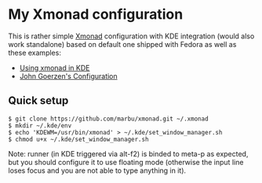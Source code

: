 # My Xmonad configuration

This is rather simple [Xmonad](http://www.haskell.org/haskellwiki/Xmonad)
configuration with KDE integration (would also work
standalone) based on default one shipped with Fedora as well as these
examples:

 * [Using xmonad in KDE](http://www.haskell.org/haskellwiki/Xmonad/Using_xmonad_in_KDE)
 * [John Goerzen's Configuration](http://www.haskell.org/haskellwiki/Xmonad/Config_archive/John_Goerzen's_Configuration)

## Quick setup

~~~
$ git clone https://github.com/marbu/xmonad.git ~/.xmonad
$ mkdir ~/.kde/env
$ echo 'KDEWM=/usr/bin/xmonad' > ~/.kde/set_window_manager.sh
$ chmod u+x ~/.kde/set_window_manager.sh
~~~

Note: runner (in KDE triggered via alt-f2) is binded to meta-p as expected,
but you should configure it to use floating mode (otherwise the input
line loses focus and you are not able to type anything in it).
